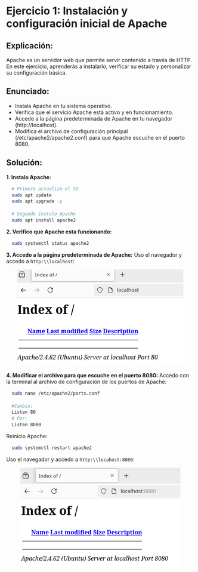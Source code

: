 # Ejercicio 1: Instalación y configuración inicial de Apache
## Explicación:
Apache es un servidor web que permite servir contenido a través de HTTP. En este ejercicio, aprenderás a instalarlo, verificar su estado y personalizar su configuración básica.

## Enunciado:
- Instala Apache en tu sistema operativo.
- Verifica que el servicio Apache está activo y en funcionamiento.
- Accede a la página predeterminada de Apache en tu navegador (http://localhost).
- Modifica el archivo de configuración principal (/etc/apache2/apache2.conf) para que Apache escuche en el puerto 8080.

## Solución:
**1. Instalo Apache:**
```bash
  # Primero actualizo el SO
  sudo apt update
  sudo apt upgrade -y

  # Segundo instalo Apache
  sudo apt install apache2
```

**2. Verifico que Apache esta funcionando:**
```bash
  sudo systemctl status apache2
```

**3. Accedo a la página predeterminada de Apache:**
Uso el navegador y accedo a `http:\\localhost`:

<p align="center">
<img src="/assets/browser.png">
</p>


**4. Modificar el archivo para que escuche en el puerto 8080:**
Accedo con la terminal al archivo de configuración de los puertos de Apache:
```bash
  sudo nano /etc/apache2/ports.conf
  
  #Cambio:
  Listen 80
  # Por:
  Listen 8080
```
Reinicio Apache:
```bash  
  sudo systemctl restart apache2
```

Uso el navegador y accedo a `http:\\locahost:8080`:

<p align="center">
<img src="/assets/browser8080.png">
</p>
